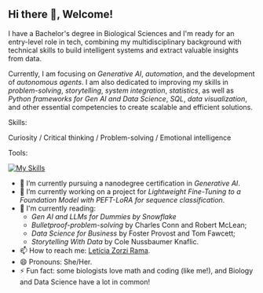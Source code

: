 ## Hi there 👋, Welcome!

I have a Bachelor's degree in Biological Sciences and I'm ready for an entry-level role in tech, combining my multidisciplinary background with technical skills to build intelligent systems and extract valuable insights from data.

Currently, I am focusing on *Generative AI*, *automation*, and the development of *autonomous agents*. I am also dedicated to improving my skills in *problem-solving*, *storytelling*, *system integration*, *statistics*, as well as *Python frameworks for Gen AI and Data Science*, *SQL*, *data visualization*, and other essential competencies to create scalable and efficient solutions.

Skills:

Curiosity / Critical thinking / Problem-solving / Emotional intelligence

Tools: 

[![My Skills](https://skillicons.dev/icons?i=ai,py,pytorch,anaconda,pycharm,git,github,mysql,r&theme=light)](https://skillicons.dev)

- 🌱 I’m currently pursuing a nanodegree certification in *Generative AI*.
- 🔭 I’m currently working on a project for *Lightweight Fine-Tuning to a Foundation Model with PEFT-LoRA for sequence classification*.
- 📖 I'm currently reading:
  - _Gen AI and LLMs for Dummies by Snowflake_
  - _Bulletproof-problem-solving_ by Charles Conn and Robert McLean;
  - _Data Science for Business_ by Foster Provost and Tom Fawcett;
  - _Storytelling With Data_ by Cole Nussbaumer Knaflic.
- 📫 How to reach me: [Letícia Zorzi Rama](https://www.linkedin.com/in/leticiazorzirama/).
- 😄 Pronouns: She/Her.
- ⚡ Fun fact: some biologists love math and coding (like me!), and Biology and Data Science have a lot in common!

